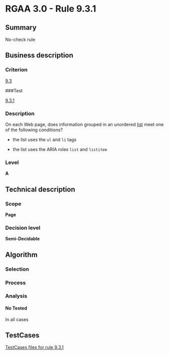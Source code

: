 # RGAA 3.0 -  Rule 9.3.1

## Summary

No-check rule

## Business description

### Criterion

[9.3](http://disic.github.io/rgaa_referentiel_en/RGAA3.0_Criteria_English_version_v1.html#crit-9-3)

###Test

[9.3.1](http://disic.github.io/rgaa_referentiel_en/RGAA3.0_Criteria_English_version_v1.html#test-9-3-1)

### Description
On each Web page, does
    information grouped in an unordered <a href="http://disic.github.io/rgaa_referentiel_en/RGAA3.0_Glossary_English_version_v1.html#mListes">list</a>
    meet one of the following conditions?
    <ul><li>the list uses the <code>ul</code> and <code>li</code> tags</li>
  <li>the list
   uses the ARIA roles <code>list</code> and <code>listitem</code></li>
    </ul> 


### Level

**A**

## Technical description

### Scope

**Page**

### Decision level

**Semi-Decidable**

## Algorithm

### Selection

### Process

### Analysis

#### No Tested 

In all cases



##  TestCases 

[TestCases files for rule 9.3.1](https://github.com/Asqatasun/Asqatasun/tree/master/rules/rules-rgaa3.0/src/test/resources/testcases/rgaa30/Rgaa30Rule090301/) 


